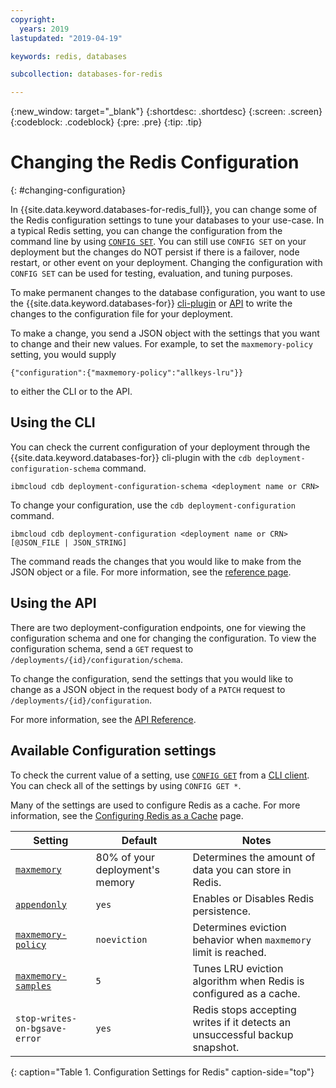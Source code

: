 ```yaml
---
copyright:
  years: 2019
lastupdated: "2019-04-19"

keywords: redis, databases

subcollection: databases-for-redis

---
```


{:new_window: target="_blank"}
{:shortdesc: .shortdesc}
{:screen: .screen}
{:codeblock: .codeblock}
{:pre: .pre}
{:tip: .tip}

# Changing the Redis Configuration
{: #changing-configuration}

In {{site.data.keyword.databases-for-redis_full}}, you can change some of the Redis configuration settings to tune your databases to your use-case. In a typical Redis setting, you can change the configuration from the command line by using [`CONFIG SET`](https://redis.io/commands/config-set). You can still use `CONFIG SET` on your deployment but the changes do NOT persist if there is a failover, node restart, or other event on your deployment. Changing the configuration with `CONFIG SET` can be used for testing, evaluation, and tuning purposes.

To make permanent changes to the database configuration, you want to use the {{site.data.keyword.databases-for}} [cli-plugin](/docs/databases-cli-plugin?topic=cloud-databases-cli-cdb-reference#deployment-configuration) or [API](https://{DomainName}/apidocs/cloud-databases-api#change-your-database-configuration) to write the changes to the configuration file for your deployment. 

To make a change, you send a JSON object with the settings that you want to change and their new values. For example, to set the `maxmemory-policy` setting, you would supply 
```
{"configuration":{"maxmemory-policy":"allkeys-lru"}}
```
to either the CLI or to the API. 

## Using the CLI

You can check the current configuration of your deployment through the {{site.data.keyword.databases-for}} cli-plugin with the `cdb deployment-configuration-schema` command.
```
ibmcloud cdb deployment-configuration-schema <deployment name or CRN>
```

To change your configuration, use the `cdb deployment-configuration` command. 
```
ibmcloud cdb deployment-configuration <deployment name or CRN> [@JSON_FILE | JSON_STRING]
```

The command reads the changes that you would like to make from the JSON object or a file. For more information, see the [reference page](/docs/databases-cli-plugin?topic=cloud-databases-cli-cdb-reference#deployment-configuration).

## Using the API

There are two deployment-configuration endpoints, one for viewing the configuration schema and one for changing the configuration. To view the configuration schema, send a `GET` request to `/deployments/{id}/configuration/schema`.

To change the configuration, send the settings that you would like to change as a JSON object in the request body of a `PATCH` request to `/deployments/{id}/configuration`.

For more information, see the [API Reference](https://cloud.ibm.com/apidocs/cloud-databases-api#change-your-database-configuration).


## Available Configuration settings

To check the current value of a setting, use [`CONFIG GET`](https://redis.io/commands/config-get) from a [CLI client](/docs/databases-for-redis?topic=databases-for-redis-connecting-cli-client). You can check all of the settings by using `CONFIG GET *`.

Many of the settings are used to configure Redis as a cache. For more information, see the [Configuring Redis as a Cache](/docs/databases-for-redis?topic=databases-for-redis-redis-cache) page.

Setting|Default|Notes
----------|-----|-----------
[`maxmemory`](https://redis.io/topics/memory-optimization#memory-allocation) | 80% of your deployment's memory | Determines the amount of data you can store in Redis.
[`appendonly`](https://redis.io/topics/persistence#append-only-file)| `yes` | Enables or Disables Redis persistence.
[`maxmemory-policy`](https://redis.io/topics/lru-cache#eviction-policies) |`noeviction` | Determines eviction behavior when `maxmemory` limit is reached.
[`maxmemory-samples`](https://redis.io/topics/lru-cache#approximated-lru-algorithm) | `5`| Tunes LRU eviction algorithm when Redis is configured as a cache.
`stop-writes-on-bgsave-error` | `yes` | Redis stops accepting writes if it detects an unsuccessful backup snapshot. 
{: caption="Table 1. Configuration Settings for Redis" caption-side="top"}

